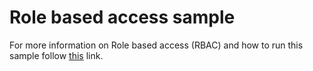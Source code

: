 # Role based access sample #

For more information on Role based access (RBAC) and how to run this sample follow [this](https://docs.microsoft.com/en-us/azure/event-hubs/event-hubs-role-based-access-control) link.